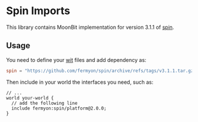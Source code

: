 # Spin Imports

This library contains MoonBit implementation for version 3.1.1 of [spin](https://github.com/spinframework/spin).

## Usage

You need to define your [wit](https://component-model.bytecodealliance.org/design/wit.html) files and add dependency as:

```toml
spin = "https://github.com/fermyon/spin/archive/refs/tags/v3.1.1.tar.gz"
```

Then include in your world the interfaces you need, such as:

```wit
// ...
world your-world {
  // add the following line
  include fermyon:spin/platform@2.0.0;
}
```